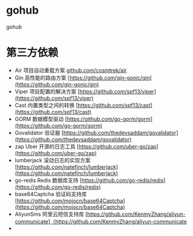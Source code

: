 # gohub
gohub

# 第三方依赖

* Air 项目自动重载方案 [github.com/cosmtrek/air](github.com/cosmtrek/air)
* Gin 高性能的路由方案 [https://github.com/gin-gonic/gin](https://github.com/gin-gonic/gin)
* Viper 项目配置的解决方案 [https://github.com/spf13/viper](https://github.com/spf13/viper)
* Cast 内置类型之间的转换 [https://github.com/spf13/cast](https://github.com/spf13/cast)
* GORM 数据模型驱动 [https://github.com/go-gorm/gorm](https://github.com/go-gorm/gorm)
* Govalidator 验证器 [https://github.com/thedevsaddam/govalidator](https://github.com/thedevsaddam/govalidator)
* zap  Uber 开源的日志工具 [https://github.com/uber-go/zap](https://github.com/uber-go/zap)
* lumberjack 滚动日志的实现方案 [https://github.com/natefinch/lumberjack](https://github.com/natefinch/lumberjack)
* go-redis Redis 数据库支持 [https://github.com/go-redis/redis](https://github.com/go-redis/redis)
* base64Captcha 验证码支持库 [https://github.com/mojocn/base64Captcha](https://github.com/mojocn/base64Captcha)
* AliyunSms 阿里云短信支持库 [https://github.com/KenmyZhang/aliyun-communicate]（https://github.com/KenmyZhang/aliyun-communicate
* 